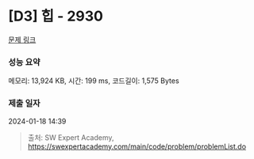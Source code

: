 # [D3] 힙 - 2930 

[문제 링크](https://swexpertacademy.com/main/code/problem/problemDetail.do?contestProbId=AV-Tj7ya3jYDFAXr) 

### 성능 요약

메모리: 13,924 KB, 시간: 199 ms, 코드길이: 1,575 Bytes

### 제출 일자

2024-01-18 14:39



> 출처: SW Expert Academy, https://swexpertacademy.com/main/code/problem/problemList.do
